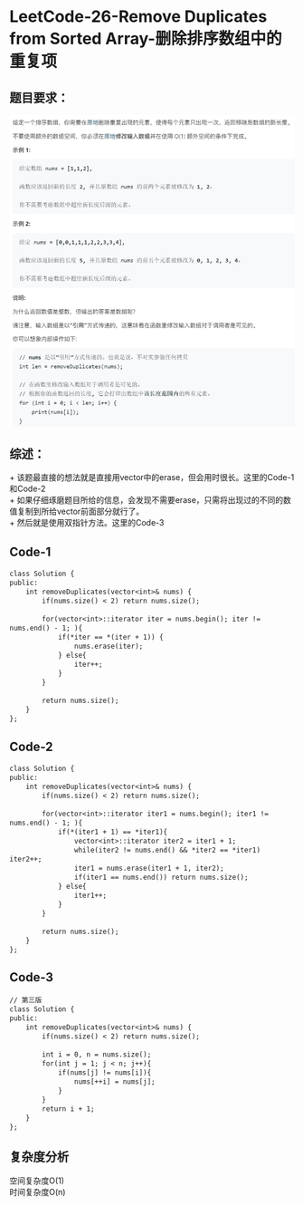 # LeetCode-26-Remove Duplicates from Sorted Array-删除排序数组中的重复项

## 题目要求：
![avatar](https://github.com/JakeChanFangZiyuan20/MyLeetCode/blob/master/img/26.png)

## 综述：  
\+ 该题最直接的想法就是直接用vector中的erase，但会用时很长。这里的Code-1和Code-2  
\+ 如果仔细琢磨题目所给的信息，会发现不需要erase，只需将出现过的不同的数值复制到所给vector前面部分就行了。  
\+ 然后就是使用双指针方法。这里的Code-3

## Code-1
```
class Solution {
public:
    int removeDuplicates(vector<int>& nums) {
        if(nums.size() < 2) return nums.size();

        for(vector<int>::iterator iter = nums.begin(); iter != nums.end() - 1; ){
            if(*iter == *(iter + 1)) {
                nums.erase(iter);
            } else{
                iter++;
            }
        }

        return nums.size();
    }
};
```

## Code-2
```
class Solution {
public:
    int removeDuplicates(vector<int>& nums) {
        if(nums.size() < 2) return nums.size();

        for(vector<int>::iterator iter1 = nums.begin(); iter1 != nums.end() - 1; ){
            if(*(iter1 + 1) == *iter1){
                vector<int>::iterator iter2 = iter1 + 1;
                while(iter2 != nums.end() && *iter2 == *iter1) iter2++;
                iter1 = nums.erase(iter1 + 1, iter2);
                if(iter1 == nums.end()) return nums.size();
            } else{
                iter1++;
            }
        }

        return nums.size();
    }
};
```

## Code-3
```
// 第三版
class Solution {
public:
    int removeDuplicates(vector<int>& nums) {
        if(nums.size() < 2) return nums.size();

        int i = 0, n = nums.size();
        for(int j = 1; j < n; j++){
            if(nums[j] != nums[i]){
                nums[++i] = nums[j];
            }
        }
        return i + 1;
    }
};
```


## 复杂度分析
空间复杂度O(1)  
时间复杂度O(n)

